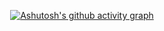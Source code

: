 <div align="center">
<a href="#">

![Ashutosh's github activity graph](https://contribution.catsjuice.com/_/0arKes?chart=3dbar&gap=5&scale=1.5&light=1&flatten=2&animation=wave&animation_duration=6&animation_delay=0.06&animation_amplitude=24&animation_frequency=0.1&animation_wave_center=0_3&format=svg&weeks=30&theme=red&colors=626262,ff001a,dd183d&dark=true)

</a>
</dir>